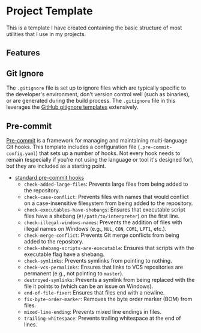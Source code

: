 # Project Template

This is a template I have created containing the basic structure of most utilities that I use in my projects.

## Features

## Git Ignore

The `.gitignore` file is set up to ignore files which are typically specific to the developer's environment, don't version control well (such as binaries), or are generated during the build process. The `.gitignore` file in this leverages the [GitHub gitignore templates](https://github.com/github/gitignore) extensively.

## Pre-commit

[Pre-commit](https://pre-commit.com/) is a framework for managing and maintaining multi-language Git hooks. This template includes a configuration file (`.pre-commit-config.yaml`) that sets up a number of hooks. Not every hook needs to remain (especially if you're not using the language or tool it's designed for), but they are included as a starting point.

-   [standard pre-commit hooks](https://github.com/pre-commit/pre-commit-hooks)
    -   `check-added-large-files`: Prevents large files from being added to the repository.
    -   `check-case-conflict`: Prevents files with names that would conflict on a case-insensitive filesystem from being added to the repository.
    -   `check-executables-have-shebangs`: Ensures that executable script files have a shebang (`#!/path/to/interpreter`) on the first line.
    -   `check-illegal-windows-names`: Prevents the addition of files with illegal names on Windows (e.g., `NUL`, `CON`, `COM1`, `LPT1`, etc.).
    -   `check-merge-conflict`: Prevents Git merge conflicts from being added to the repository.
    -   `check-shebang-scripts-are-executable`: Ensures that scripts with the executable flag have a shebang.
    -   `check-symlinks`: Prevents symlinks from pointing to nothing.
    -   `check-vcs-permalinks`: Ensures that links to VCS repositories are permanent (e.g., not pointing to `master`).
    -   `destroyed-symlinks`: Prevents a symlink from being replaced with the file it points to (which can be an issue on Windows).
    -   `end-of-file-fixer`: Ensures that files end with a newline.
    -   `fix-byte-order-marker`: Removes the byte order marker (BOM) from files.
    -   `mixed-line-ending`: Prevents mixed line endings in files.
    -   `trailing-whitespace`: Prevents trailing whitespace at the end of lines.
